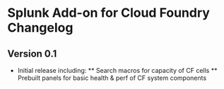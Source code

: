 # Splunk Add-on for Cloud Foundry Changelog

## Version 0.1
* Initial release including:
** Search macros for capacity of CF cells
** Prebuilt panels for basic health & perf of CF system components